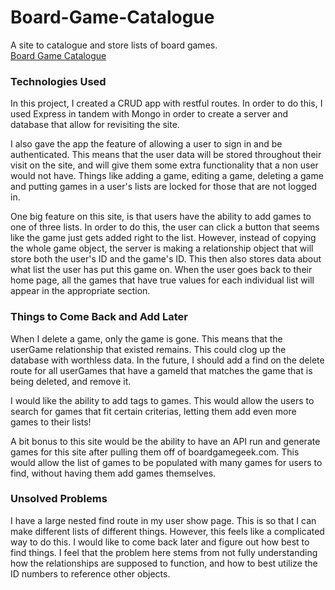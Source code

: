 # Board-Game-Catalogue
A site to catalogue and store lists of board games.  
[Board Game Catalogue](https://morning-mesa-37361.herokuapp.com/games)


### Technologies Used
In this project, I created a CRUD app with restful routes. In order to do this, I used Express in tandem with Mongo in order to create a server and database that allow for revisiting the site.  
  
I also gave the app the feature of allowing a user to sign in and be authenticated. This means that the user data will be stored throughout their visit on the site, and will give them some extra functionality that a non user would not have. Things like adding a game, editing a game, deleting a game and putting games in a user's lists are locked for those that are not logged in.  
  
One big feature on this site, is that users have the ability to add games to one of three lists. In order to do this, the user can click a button that seems like the game just gets added right to the list. However, instead of copying the whole game object, the server is making a relationship object that will store both the user's ID and the game's ID. This then also stores data about what list the user has put this game on. When the user goes back to their home page, all the games that have true values for each individual list will appear in the appropriate section.  
  
### Things to Come Back and Add Later
When I delete a game, only the game is gone. This means that the userGame relationship that existed remains. This could clog up the database with worthless data. In the future, I should add a find on the delete route for all userGames that have a gameId that matches the game that is being deleted, and remove it.  
  
I would like the ability to add tags to games. This would allow the users to search for games that fit certain criterias, letting them add even more games to their lists!  
  
A bit bonus to this site would be the ability to have an API run and generate games for this site after pulling them off of boardgamegeek.com. This would allow the list of games to be populated with many games for users to find, without having them add games themselves.  
  
### Unsolved Problems
I have a large nested find route in my user show page. This is so that I can make different lists of different things. However, this feels like a complicated way to do this. I would like to come back later and figure out how best to find things. I feel that the problem here stems from not fully understanding how the relationships are supposed to function, and how to best utilize the ID numbers to reference other objects.

